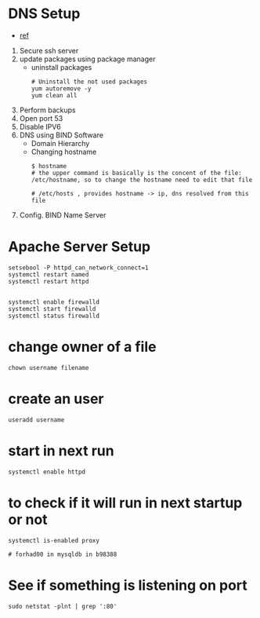 # DNS Setup
  - [ref](https://courses.cs.ut.ee/2020/sa/spring/Main/DNS)
 1. Secure ssh server
 2. update packages using package manager
    *  uninstall packages
        ```
        # Uninstall the not used packages
        yum autoremove -y
        yum clean all
        ```
 3. Perform backups
 4. Open port 53
 5. Disable IPV6
 6. DNS using BIND Software
    * Domain Hierarchy
    * Changing hostname
        ```
        $ hostname
        # the upper command is basically is the concent of the file: /etc/hostname, so to change the hostname need to edit that file

        # /etc/hosts , provides hostname -> ip, dns resolved from this file
        ```
7. Config. BIND Name Server



# Apache Server Setup
```
setsebool -P httpd_can_network_connect=1
systemctl restart named
systemctl restart httpd


systemctl enable firewalld
systemctl start firewalld
systemctl status firewalld
```
# change owner of a file
```
chown username filename
```

# create an user
```
useradd username
```


# start in next run
```
systemctl enable httpd
```
# to check if it will run in next startup or not
```
systemctl is-enabled proxy
```

```
# forhad00 in mysqldb in b98388
```

# See if something is listening on port
```
sudo netstat -plnt | grep ':80'
```
